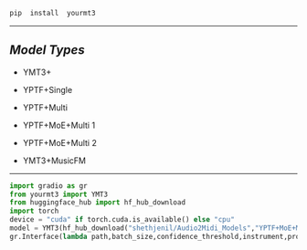 ```bash
pip  install  yourmt3
```
---
## *Model Types*

* YMT3+

* YPTF+Single

* YPTF+Multi

* YPTF+MoE+Multi 1

* YPTF+MoE+Multi 2

* YMT3+MusicFM
---

```python
import gradio as gr
from yourmt3 import YMT3
from huggingface_hub import hf_hub_download
import torch
device = "cuda" if torch.cuda.is_available() else "cpu"
model = YMT3(hf_hub_download("shethjenil/Audio2Midi_Models","YPTF+MoE+Multi 2.pt"),"YPTF+MoE+Multi","32" if device == "cpu" else "16",torch.device(device))
gr.Interface(lambda path,batch_size,confidence_threshold,instrument,progress=gr.Progress():model.predict(path,batch_size,confidence_threshold,instrument,lambda i,total:progress((i,total)),),[gr.Audio(type="filepath",label="Audio"),gr.Number(8,label="Batch Size"),gr.Slider(0,1,0.7,step=0.01,label="Confidence Threshold"),gr.Dropdown(["default","singing-only","drum-only"])],gr.File(label="midi")).launch()
```